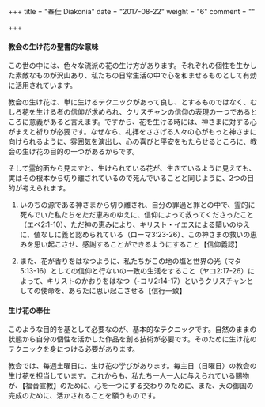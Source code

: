 ﻿+++
title = "奉仕 Diakonia"
date = "2017-08-22"
weight = "6"
comment = ""

+++

#### 教会の生け花の聖書的な意味

この世の中には、色々な流派の花の生け方があります。それぞれの個性を生かした素敵なものが沢山あり、私たちの日常生活の中で心を和ませるものとして有効に活用されています。

教会の生け花は、単に生けるテクニックがあって良し、とするものではなく、むしろ花を生ける者の信仰が求められ、クリスチャンの信仰の表現の一つであるところに意義があると言えます。ですから、花を生ける時には、神さまに対する心がまえと祈りが必要です。なぜなら、礼拝をささげる人々の心がもっと神さまに向けられるように、雰囲気を演出し、心の喜びと平安をもたらせるところに、教会の生け花の目的の一つがあるからです。

そして霊的面から見ますと、生けられている花が、生きているように見えても、実はその根本から切り離されているので死んでいることと同じように、2つの目的が考えられます。

1. いのちの源である神さまから切り離され、自分の罪過と罪との中で、霊的に死んでいた私たちをただ恵みのゆえに、信仰によって救ってくださったこと（エペ2:1-10）、ただ神の恵みにより、キリスト・イエスによる贖いのゆえに、値なしに義と認められている（ローマ3:23-26）、この神さまの救いの恵みを思い起こさせ、感謝することができるようにすること【信仰義認】

2. また、花が香りをはなつように、私たちがこの地の塩と世界の光（マタ5:13-16）としての信仰と行ないの一致の生活をすること（ヤコ2:17-26）によって、キリストのかおりをはなつ（-コリ2:14-17）というクリスチャンとしての使命を、あらたに思い起こさせる【信行一致】

#### 生け花の奉仕

このような目的を基として必要なのが、基本的なテクニックです。自然のままの状態から自分の個性を活かした作品を創る技術が必要です。そのために生け花のテクニックを身につける必要があります。

教会では、毎週土曜日に、生け花の学びがあります。毎主日（日曜日）の教会の生け花を担当しています。これからも、私たち一人一人に与えられている賜物が、【福音宣教】のために、心を一つにする交わりのために、また、天の御国の完成のために、活かされることを願うものです。